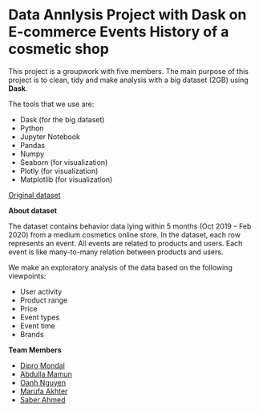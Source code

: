 
# Data Annlysis Project with Dask on E-commerce Events History of a cosmetic shop

This project is a groupwork with five members. The main purpose of this project is to clean, tidy and make analysis with a big dataset (2GB) using **Dask**. 

The tools that we use are:

- Dask (for the big dataset)
- Python
- Jupyter Notebook
- Pandas 
- Numpy
- Seaborn (for visualization)
- Plotly (for visualization)
- Matplotlib (for visualization)

[Original dataset](https://www.kaggle.com/mkechinov/ecommerce-events-history-in-cosmetics-shop/code)

**About dataset**

The dataset contains behavior data lying within 5 months (Oct 2019 – Feb 2020) from a medium cosmetics online store.
In the dataset, each row represents an event. All events are related to products and users. Each event is like many-to-many relation between products and users.

We make an exploratory analysis of the data based on the following viewpoints:
- User activity 
- Product range
- Price
- Event types
- Event time
- Brands

**Team Members**
- [Dipro Mondal](https://github.com/DiproMondal)
- [Abdulla Mamun](https://github.com/mamun-av)
- [Oanh Nguyen](https://github.com/oanhyenn)
- [Marufa Akhter](https://github.com/MarufaAkhter)
- [Saber Ahmed](https://github.com/s463r)
